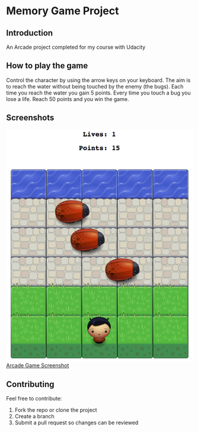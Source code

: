 # Memory Game Project

## Introduction

An Arcade project completed for my course with Udacity

## How to play the game

Control the character by using the arrow keys on your keyboard. The aim is to reach the water without being touched by the enemy (the bugs). Each time you reach the water you gain 5 points. Every time you touch a bug you lose a life. Reach 50 points and you win the game.

## Screenshots

![Arcade Game Screenshot](/images/arcadegame.png "Arcade Game Screenshot")
[Arcade Game Screenshot](/images/arcadegame_1.png "Arcade Game Screenshot")
## Contributing

Feel free to contribute:
1. Fork the repo or clone the project
2. Create a branch
3. Submit a pull request so changes can be reviewed
